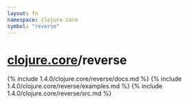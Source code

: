 ```yaml
---
layout: fn
namespace: clojure.core
symbol: "reverse"
---
```


# [clojure.core](../)/reverse

{% include 1.4.0/clojure.core/reverse/docs.md %}
{% include 1.4.0/clojure.core/reverse/examples.md %}
{% include 1.4.0/clojure.core/reverse/src.md %}

